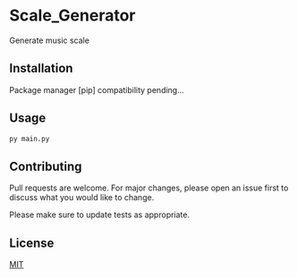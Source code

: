 # Scale_Generator
Generate music scale

## Installation

Package manager [pip] compatibility pending...

## Usage

```python
py main.py
```

## Contributing
Pull requests are welcome. For major changes, please open an issue first to discuss what you would like to change.

Please make sure to update tests as appropriate.

## License
[MIT](https://choosealicense.com/licenses/mit/)
